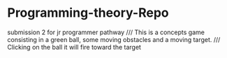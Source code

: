 # Programming-theory-Repo
submission 2 for jr programmer pathway
/// This is a concepts game consisting in a green ball, some moving obstacles and a moving target.
/// Clicking on the ball it will fire toward the target

